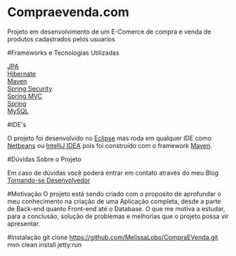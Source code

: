 # Compraevenda.com
Projeto em desenvolvimento de um E-Comerce de compra e venda de produtos cadastrados pelos usuarios

#Frameworks e Tecnologias Utilizadas

[JPA](http://www.oracle.com/technetwork/java/javaee/tech/persistence-jsp-140049.html)<br/>
[Hibernate](http://hibernate.org)<br/>
[Maven](https://maven.apache.org)<br/>
[Spring Security](http://projects.spring.io/spring-security)<br/>
[Spring MVC]()<br/>
[Spring](http://projects.spring.io/spring-framework)<br/>
[MySQL](https://www.mysql.com/)<br/>

#IDE's

O projeto foi desenvolvido no [Eclipse](https://eclipse.org/) mas roda em qualquer IDE como  [Netbeans](https://netbeans.org/) ou [IntelliJ IDEA](https://www.jetbrains.com/idea/) pois foi construído com o framework [Maven](https://maven.apache.org).



#Dúvidas Sobre o Projeto

Em caso de dúvidas você poderá entrar em contato através do meu Blog [Tornando-se Desenvolvedor](http://melissalobo.blogspot.com.br/)

#Motivação
O projeto está sendo criado com o proposito de aprofundar o meu conhecimento na criação de uma Aplicação completa, desde a parte de Back-end quanto Front-end até o Database. O que me motiva a estudar, para a conclusão, solução de problemas e melhorias que o projeto possa vir apresentar.

#Instalação
git clone https://github.com/MelissaLobo/CompraEVenda.git <br/>
mvn clean install jetty:run
